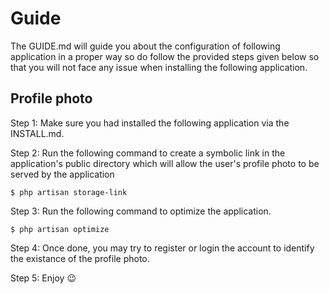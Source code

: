 # Guide

The GUIDE.md will guide you about the configuration of following application in a proper way so do follow the provided steps given below so that you will not face any issue when installing the following application.

## Profile photo

Step 1: Make sure you had installed the following application via the INSTALL.md.

Step 2: Run the following command to create a symbolic link in the application's public directory which will allow the user's profile photo to be served by the application

    $ php artisan storage-link
    
Step 3: Run the following command to optimize the application.

    $ php artisan optimize
    
Step 4: Once done, you may try to register or login the account to identify the existance of the profile photo.

Step 5: Enjoy 😉
